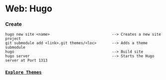 # Web: Hugo

### Create
    hugo new site <name>                            --> Creates a new site project
    git submodule add <link>.git themes/<loc>       --> Adds a theme submodule
    hugo                                            --> Build site
    hugo server                                     --> Starts the Hugo server at Port 1313

### [`Explore Themes`](http://themes.gohugo.io)